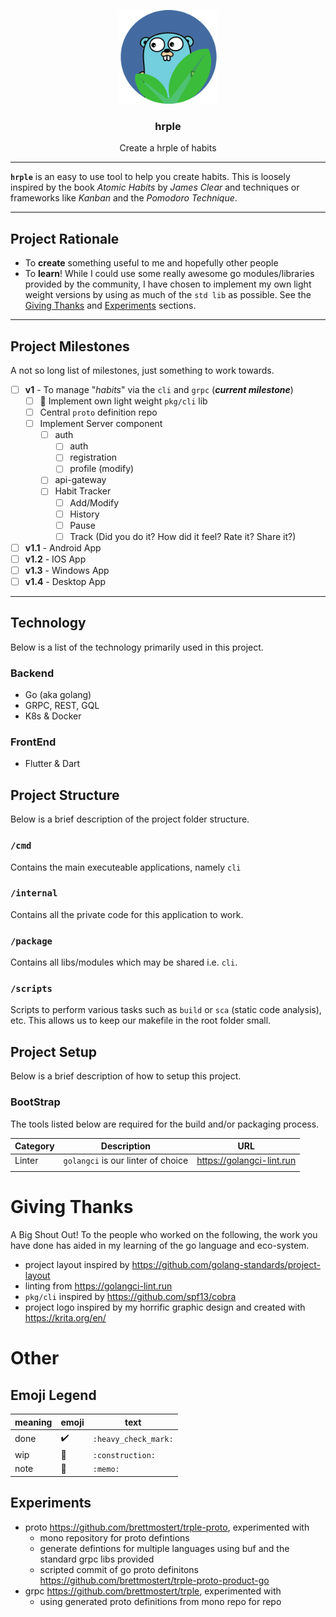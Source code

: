 <p align="center">
  <img alt="golangci-lint logo" src="assets/hrple-go-logo.png" height="150" />
  <h3 align="center">hrple</h3>
  <p align="center">Create a hrple of habits</p>
</p>

---

**`hrple`** is an easy to use tool to help you create habits. This is loosely inspired by the book *Atomic Habits* by *James Clear* and techniques or frameworks like *Kanban* and the *Pomodoro Technique*.

---

## Project Rationale

- To **create** something useful to me and hopefully other people
- To **learn**! While I could use some really awesome go modules/libraries provided by the community, I have chosen to implement my own light weight versions by using as much of the `std lib` as possible. See the [Giving Thanks](#giving-thanks) and [Experiments](#experiments) sections.

---

## Project Milestones

A not so long list of milestones, just something to work towards.

- [ ] **v1** - To manage "*habits*" via the `cli` and `grpc` (***current milestone***)
  - [ ] :construction: Implement own light weight `pkg/cli` lib  
  - [ ] Central `proto` definition repo
  - [ ] Implement Server component
    - [ ] auth
      - [ ] auth
      - [ ] registration
      - [ ] profile (modify)
    - [ ] api-gateway      
    - [ ] Habit Tracker
      - [ ] Add/Modify
      - [ ] History
      - [ ] Pause
      - [ ] Track (Did you do it? How did it feel? Rate it? Share it?)
- [ ] **v1.1** - Android App
- [ ] **v1.2** - IOS App
- [ ] **v1.3** - Windows App
- [ ] **v1.4** - Desktop App

---

## Technology

Below is a list of the technology primarily used in this project.

### Backend

- Go (aka golang)
- GRPC, REST, GQL
- K8s & Docker

### FrontEnd

- Flutter & Dart

## Project Structure

Below is a brief description of the project folder structure.

### `/cmd`

Contains the main executeable applications, namely `cli`

### `/internal`

Contains all the private code for this application to work.

### `/package`

Contains all libs/modules which may be shared i.e. `cli`.

### `/scripts`

Scripts to perform various tasks such as `build` or `sca` (static code analysis), etc. This allows us to keep our makefile in the root folder small.

## Project Setup

Below is a brief description of how to setup this project.

### BootStrap

The tools listed below are required for the build and/or packaging process.

| Category | Description | URL |
|---|---|---|
| Linter | `golangci` is our linter of choice | https://golangci-lint.run |
|   |   |   |

# Giving Thanks

A Big Shout Out! To the people who worked on the following, the work you have done has aided in my learning of the go language and eco-system. 

- project layout inspired by <https://github.com/golang-standards/project-layout>
- linting from <https://golangci-lint.run>
- `pkg/cli` inspired by <https://github.com/spf13/cobra>
- project logo inspired by my horrific graphic design and created with <https://krita.org/en/>

# Other

## Emoji Legend

| meaning | emoji | text |
| ------- | ----- | ---- |
| done | :heavy_check_mark: | `:heavy_check_mark:` |
| wip | :construction: | `:construction:` |
| note | :memo: | `:memo:` |

## Experiments

- proto <https://github.com/brettmostert/trple-proto>, experimented with
  - mono repository for proto defintions
  - generate defintions for multiple languages using buf and the standard grpc libs provided
  - scripted commit of go proto definitons <https://github.com/brettmostert/trple-proto-product-go>
- grpc <https://github.com/brettmostert/trple>, experimented with
  - using generated proto definitions from mono repo for repo
